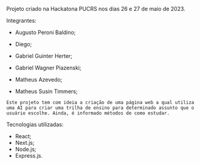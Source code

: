 Projeto criado na Hackatona PUCRS nos dias 26 e 27 de maio de 2023.

Integrantes:
- Augusto Peroni Baldino;

- Diego;

- Gabriel Guinter Herter;

- Gabriel Wagner Piazenski;

- Matheus Azevedo;

- Matheus Susin Timmers;


```
Este projeto tem com ideia a criação de uma página web a qual utiliza uma AI para criar uma trilha de ensino para determinado assunto que o usuário escolhe. Ainda, é informado métodos de como estudar.
```
Tecnologias utilizadas:

- React;
- Next.js;
- Node.js;
- Express.js.
